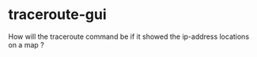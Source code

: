 # traceroute-gui
How will the traceroute command be if it showed the ip-address locations on a map ?
